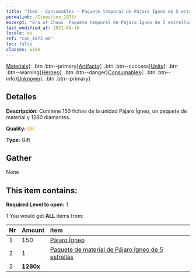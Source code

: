 ```yaml
---
title: "Item - Consumables - Paquete temporal de Pájaro Ígneo de 5 estrellas"
permalink: /Items/con_1873/
excerpt: "Era of Chaos  Paquete temporal de Pájaro Ígneo de 5 estrellas"
last_modified_at: 2021-04-16
locale: es
ref: "con_1873.md"
toc: false
classes: wide
---
```

 [Materials](/es/Items/){: .btn .btn--primary}[Artifacts](/es/Items/Artifacts/){: .btn .btn--success}[Units](/es/Items/Units/){: .btn .btn--warning}[Heroes](/es/Items/Heroes/){: .btn .btn--danger}[Consumables](/es/Items/Consumables/){: .btn .btn--info}[Unknown](/es/Items/Unknown/){: .btn .btn--primary}

## Detalles
 **Descripción:** Contiene 150 fichas de la unidad Pájaro Ígneo, un paquete de material y 1280 diamantes.

 **Quality:** <span style="color: #FF8C00">OK</span>

 **Type:** Gift

## Gather

  None

## This item contains:

 **Required Level to open:** 1

 1 You would get **ALL** items  from:

  | Nr | Amount |     Item    |
  |:---|:-------|:------------|
  | 1 | 150 | [Pájaro Ígneo](/es/Items/unt_268/) |  | 
  | 2 | 1 | [Paquete de material de Pájaro Ígneo de 5 estrellas](/es/Items/con_1877/) |  | 
  | 3 |  **1280x** | <i class="fas fa-gem"/> |  | 
